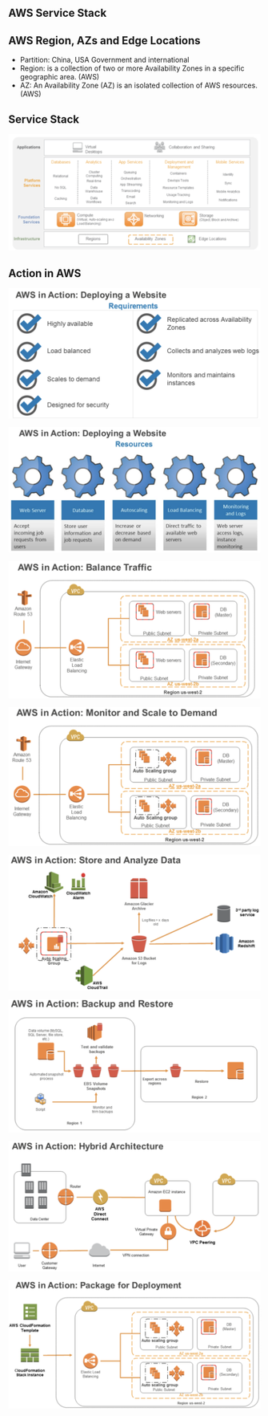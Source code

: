 ## AWS Service Stack

## AWS Region, AZs and Edge Locations
- Partition: China, USA Government and international
- Region: is a collection of two or more Availability Zones in a specific geographic area. (AWS)
- AZ: An Availability Zone (AZ) is an isolated collection of AWS resources.  (AWS)

## Service Stack
![Service Stack](./photo/service_stack.png)

## Action in AWS
![Deploy website 01](./photo/action_in_aws_01.png)

![Deploy website 02](./photo/action_in_aws_02.png)

![Deploy website 03](./photo/action_in_aws_03.png)

![Deploy website 04](./photo/action_in_aws_04.png)

![Deploy website 05](./photo/action_in_aws_05.png)

![Deploy website 06](./photo/action_in_aws_06.png)

![Deploy website 07](./photo/action_in_aws_07.png)

![Deploy website 08](./photo/action_in_aws_08.png)
